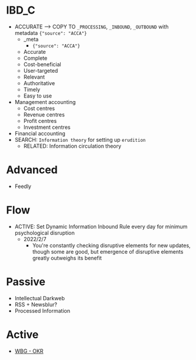 # IBD_C
- ACCURATE --> COPY TO `_PROCESSING`, `_INBOUND`, `_OUTBOUND` with metadata `{"source": "ACCA"}`
  - _meta
    - `{"source": "ACCA"}`
  - Accurate
  - Complete
  - Cost-beneficial
  - User-targeted
  - Relevant
  - Authoritative
  - Timely
  - Easy to use
- Management accounting
  - Cost centres
  - Revenue centres
  - Profit centres
  - Investment centres
- Financial accounting
- SEARCH: `Information theory` for setting up `erudition`
  - RELATED: Information circulation theory

# Advanced
- Feedly
# Flow
- ACTIVE: Set Dynamic Information Inbound Rule every day for minimum psychological disruption
  - 2022/2/7
    - You're constantly checking disruptive elements for new updates, though some are good, but emergence of disruptive elements greatly outweighs its benefit
# Passive
- Intellectual Darkweb
- RSS + Newsblur?
- Processed Information
# Active
- [WBG - OKR](https://openknowledge.worldbank.org/)